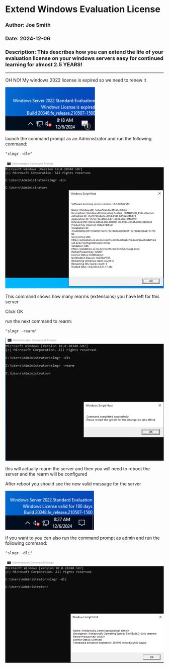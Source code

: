 
# Extend Windows Evaluation License

### Author: Joe Smith

### Date: 2024-12-06

### Description: This describes how you can extend the life of your evaluation license on your windows servers easy for continued learning for almost 2.5 YEARS!

--- 

OH NO! My windows 2022 license is expired so we need to renew it

![alt text](../../Photos/Windows/WindowsServer/ReArm/expiredServer.png)

launch the command prompt as an Administrator and run the following command:

    "slmgr -dlv"

![alt text](../../Photos/Windows/WindowsServer/ReArm/slmgr_DLV.png)

This command shows how many rearms (extensions) you have left for this server

Click OK

run the next command to rearm:

    "slmgr -rearm"

![alt text](../../Photos/Windows/WindowsServer/ReArm/slmgr_Rearm.png)

this will actually rearm the server and then you will need to reboot the server and the rearm will be configured

After reboot you should see the new valid message for the server

![alt text](../../Photos/Windows/WindowsServer/ReArm/validServer.png)

if you want to you can also run the command prompt as admin and run the following command:

    "slmgr -dli"

![alt text](../../Photos/Windows/WindowsServer/ReArm/slmgr_dli.png)